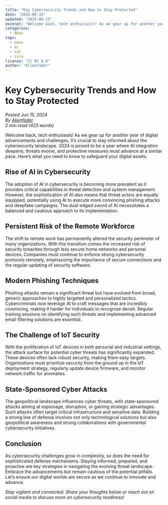 ```yaml
---
title: "Key Cybersecurity Trends and How to Stay Protected"
date: "2024-06-15"
updated: "2024-06-15"
excerpt: "Welcome back, tech enthusiasts! As we gear up for another year of digital advancements and challenges, it’s crucial to stay informed about the cybersecurity landscape. 2024 is poised to be a year where AI integration deepens, threats evolve, and protective measures must advance at a similar pace. Here’s what you need to know to safeguard your digital assets."
categories:
  - News
tags:
  - news
  - ai
  - iot
  - ssca
license: "CC BY 4.0"
author: "Alienfader"
---
```


# Key Cybersecurity Trends and How to Stay Protected

*Posted Jun 15, 2024*  
*By [Alienfader](https://twitter.com/Alienfader)*  
*2 min read (423 words)*

Welcome back, tech enthusiasts! As we gear up for another year of digital advancements and challenges, it’s crucial to stay informed about the cybersecurity landscape. 2024 is poised to be a year where AI integration deepens, threats evolve, and protective measures must advance at a similar pace. Here’s what you need to know to safeguard your digital assets.

## Rise of AI in Cybersecurity

The adoption of AI in cybersecurity is becoming more prevalent as it provides critical capabilities in threat detection and system management. However, the sophistication of AI also means that threat actors are equally equipped, potentially using AI to execute more convincing phishing attacks and deepfake campaigns. The dual-edged sword of AI necessitates a balanced and cautious approach to its implementation.

## Persistent Risk of the Remote Workforce

The shift to remote work has permanently altered the security perimeter of many organizations. With this transition comes the increased risk of security breaches through less secure home networks and personal devices. Companies must continue to enforce strong cybersecurity protocols remotely, emphasizing the importance of secure connections and the regular updating of security software.

## Modern Phishing Techniques

Phishing attacks remain a significant threat but have evolved from broad, generic approaches to highly targeted and personalized tactics. Cybercriminals now leverage AI to craft messages that are incredibly convincing, making it harder for individuals to recognize deceit. Regular training sessions on identifying such threats and implementing advanced email filtering solutions are essential.

## The Challenge of IoT Security

With the proliferation of IoT devices in both personal and industrial settings, the attack surface for potential cyber threats has significantly expanded. These devices often lack robust security, making them easy targets. Organizations must prioritize security from the ground up in the IoT deployment strategy, regularly update device firmware, and monitor network traffic for anomalies.

## State-Sponsored Cyber Attacks

The geopolitical landscape influences cyber threats, with state-sponsored attacks aiming at espionage, disruption, or gaining strategic advantages. Such attacks often target critical infrastructure and sensitive data. Building a strong line of defense involves not only technological solutions but also geopolitical awareness and strong collaborations with governmental cybersecurity initiatives.

## Conclusion

As cybersecurity challenges grow in complexity, so does the need for sophisticated defense mechanisms. Staying informed, prepared, and proactive are key strategies in navigating the evolving threat landscape. Embrace the advancements but remain cautious of the potential pitfalls. Let’s ensure our digital worlds are secure as we continue to innovate and advance.

*Stay vigilant and connected. Share your thoughts below or reach out on social media to discuss more on cybersecurity readiness!*
